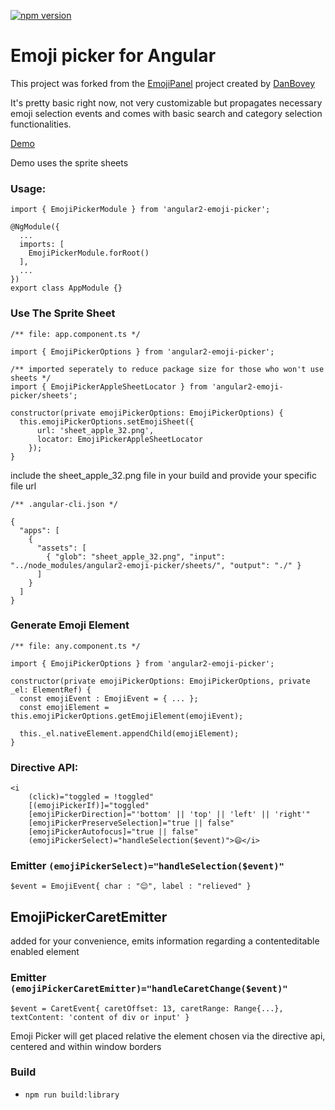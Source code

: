 [![npm version](https://badge.fury.io/js/angular2-emoji-picker.svg)](https://badge.fury.io/js/angular2-emoji-picker)

# Emoji picker for Angular

This project was forked from the [EmojiPanel](https://github.com/danbovey/EmojiPanel) project created by [DanBovey](https://github.com/danbovey)

It's pretty basic right now, not very customizable but propagates necessary emoji selection events and comes with basic search and category selection functionalities.

[Demo](https://lsharir.github.io/angular2-emoji-picker/)

Demo uses the sprite sheets


### Usage:

```
import { EmojiPickerModule } from 'angular2-emoji-picker';

@NgModule({
  ...
  imports: [
    EmojiPickerModule.forRoot()
  ],
  ...
})
export class AppModule {}

```

### Use The Sprite Sheet

```
/** file: app.component.ts */

import { EmojiPickerOptions } from 'angular2-emoji-picker';

/** imported seperately to reduce package size for those who won't use sheets */
import { EmojiPickerAppleSheetLocator } from 'angular2-emoji-picker/sheets';

constructor(private emojiPickerOptions: EmojiPickerOptions) {
  this.emojiPickerOptions.setEmojiSheet({
      url: 'sheet_apple_32.png',
      locator: EmojiPickerAppleSheetLocator
    });
}
```

include the sheet_apple_32.png file in your build and provide your specific file url

```
/** .angular-cli.json */

{
  "apps": [
    {
      "assets": [
        { "glob": "sheet_apple_32.png", "input": "../node_modules/angular2-emoji-picker/sheets/", "output": "./" }
      ]
    }
  ]
}
```

### Generate Emoji Element

```
/** file: any.component.ts */

import { EmojiPickerOptions } from 'angular2-emoji-picker';

constructor(private emojiPickerOptions: EmojiPickerOptions, private _el: ElementRef) {
  const emojiEvent : EmojiEvent = { ... };
  const emojiElement = this.emojiPickerOptions.getEmojiElement(emojiEvent);

  this._el.nativeElement.appendChild(emojiElement);
}
```

### Directive API:

```
<i
    (click)="toggled = !toggled"
    [(emojiPickerIf)]="toggled"
    [emojiPickerDirection]="'bottom' || 'top' || 'left' || 'right'"
    [emojiPickerPreserveSelection]="true || false"
    [emojiPickerAutofocus]="true || false"
    (emojiPickerSelect)="handleSelection($event)">😄</i>
```

### Emitter `(emojiPickerSelect)="handleSelection($event)"`

```
$event = EmojiEvent{ char : "😌", label : "relieved" }
```

## EmojiPickerCaretEmitter

added for your convenience, emits information regarding a contenteditable enabled element

### Emitter `(emojiPickerCaretEmitter)="handleCaretChange($event)"`

```
$event = CaretEvent{ caretOffset: 13, caretRange: Range{...}, textContent: 'content of div or input' }
```

Emoji Picker will get placed relative the element chosen via the directive api, centered and within window borders


### Build

* `npm run build:library`
